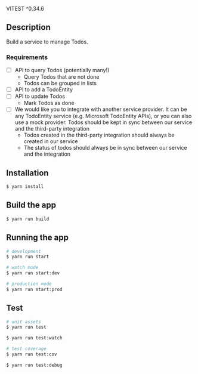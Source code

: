 VITEST ^0.34.6

## Description

Build a service to manage Todos.

### Requirements

- [ ] API to query Todos (potentially many!)
  - Query Todos that are not done
  - Todos can be grouped in lists
- [ ] API to add a TodoEntity
- [ ] API to update Todos
  - Mark Todos as done
- [ ] We would like you to integrate with another service provider. It can be any TodoEntity
  service (e.g. Microsoft TodoEntity
  APIs), or you can also use a mock provider. Todos should be kept in sync between our service and
  the third-party
  integration
  - Todos created in the third-party integration should always be created in our service
  - The status of todos should always be in sync between our service and the integration

## Installation

```bash
$ yarn install
```

## Build the app

```bash
$ yarn run build
```

## Running the app

```bash
# development
$ yarn run start

# watch mode
$ yarn run start:dev

# production mode
$ yarn run start:prod
```

## Test

```bash
# unit assets
$ yarn run test

$ yarn run test:watch

# test coverage
$ yarn run test:cov

$ yarn run test:debug
```
